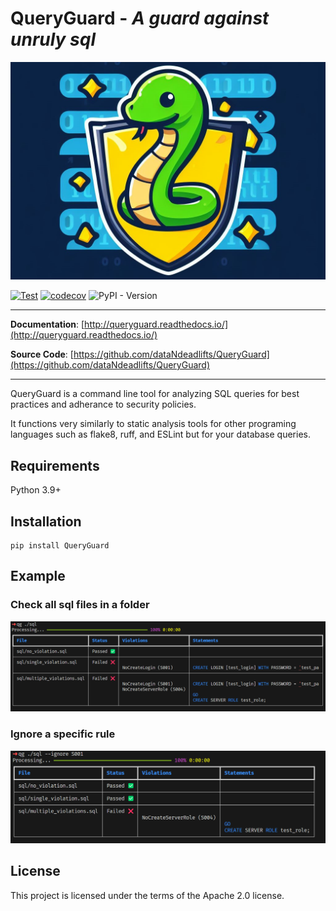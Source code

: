 # QueryGuard - *A guard against unruly sql*

![Logo](docs/images/logo.jpg)

[![Test](https://github.com/dataNdeadlifts/QueryGuard/actions/workflows/test.yml/badge.svg)](https://github.com/dataNdeadlifts/QueryGuard/actions/workflows/test.yml)
[![codecov](https://codecov.io/github/dataNdeadlifts/QueryGuard/graph/badge.svg?token=3TL6N3BMM4)](https://codecov.io/github/dataNdeadlifts/QueryGuard)
![PyPI - Version](https://img.shields.io/pypi/v/QueryGuard)

---

**Documentation**: [http://queryguard.readthedocs.io/](http://queryguard.readthedocs.io/)

**Source Code**: [https://github.com/dataNdeadlifts/QueryGuard](https://github.com/dataNdeadlifts/QueryGuard)

---

QueryGuard is a command line tool for analyzing SQL queries for best practices
and adherance to security policies.

It functions very similarly to static analysis tools for other programing languages
such as flake8, ruff, and ESLint but for your database queries.

## Requirements

Python 3.9+

## Installation

```console
pip install QueryGuard
```

## Example

### Check all sql files in a folder

![Simple Violation](docs/images/simple_violation.png)

### Ignore a specific rule

![Ignore Violation](docs/images/ignore_violation.png)

## License

This project is licensed under the terms of the Apache 2.0 license.
